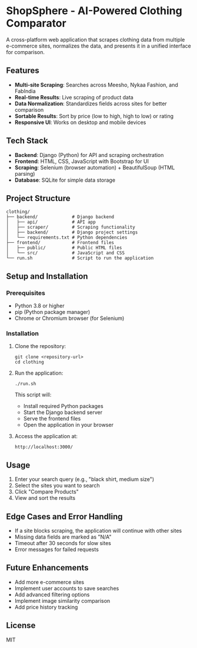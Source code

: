 # ShopSphere - AI-Powered Clothing Comparator

A cross-platform web application that scrapes clothing data from multiple e-commerce sites, normalizes the data, and presents it in a unified interface for comparison.

## Features

- **Multi-site Scraping**: Searches across Meesho, Nykaa Fashion, and FabIndia
- **Real-time Results**: Live scraping of product data
- **Data Normalization**: Standardizes fields across sites for better comparison
- **Sortable Results**: Sort by price (low to high, high to low) or rating
- **Responsive UI**: Works on desktop and mobile devices

## Tech Stack

- **Backend**: Django (Python) for API and scraping orchestration
- **Frontend**: HTML, CSS, JavaScript with Bootstrap for UI
- **Scraping**: Selenium (browser automation) + BeautifulSoup (HTML parsing)
- **Database**: SQLite for simple data storage

## Project Structure

```
clothing/
├── backend/             # Django backend
│   ├── api/             # API app
│   ├── scraper/         # Scraping functionality
│   ├── backend/         # Django project settings
│   └── requirements.txt # Python dependencies
├── frontend/            # Frontend files
│   ├── public/          # Public HTML files
│   └── src/             # JavaScript and CSS
└── run.sh               # Script to run the application
```

## Setup and Installation

### Prerequisites

- Python 3.8 or higher
- pip (Python package manager)
- Chrome or Chromium browser (for Selenium)

### Installation

1. Clone the repository:
   ```
   git clone <repository-url>
   cd clothing
   ```

2. Run the application:
   ```
   ./run.sh
   ```

   This script will:
   - Install required Python packages
   - Start the Django backend server
   - Serve the frontend files
   - Open the application in your browser

3. Access the application at:
   ```
   http://localhost:3000/
   ```

## Usage

1. Enter your search query (e.g., "black shirt, medium size")
2. Select the sites you want to search
3. Click "Compare Products"
4. View and sort the results

## Edge Cases and Error Handling

- If a site blocks scraping, the application will continue with other sites
- Missing data fields are marked as "N/A"
- Timeout after 30 seconds for slow sites
- Error messages for failed requests

## Future Enhancements

- Add more e-commerce sites
- Implement user accounts to save searches
- Add advanced filtering options
- Implement image similarity comparison
- Add price history tracking

## License

MIT
